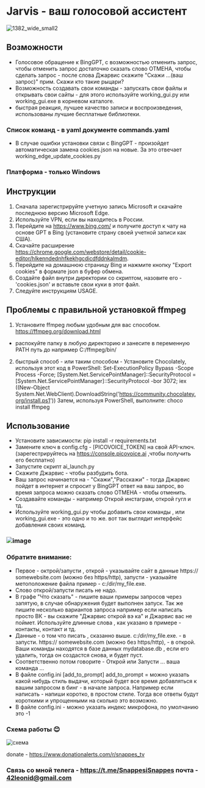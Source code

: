 # Jarvis - ваш голосовой ассистент

![1382_wide_small2](https://user-images.githubusercontent.com/111605401/235349662-31b3ea1e-c4f7-43bc-9959-792e51a27a2d.png)
## Возможности
- Голосовое обращение к BingGPT, с возможностью отменить запрос, чтобы отменить запрос достаточно сказать слово ОТМЕНА, чтобы сделать запрос - после слова Джарвис скажите "Скажи ...(ваш запрос)" прим. Скажи кто такие рыцари? 
- Возможность создавать свои команды - запускать свои файлы и открывать свои сайты - для этого используйте working_gui.py или working_gui.exe в корневом каталоге.
- быстрая реакция, лучшее качество записи и воспроизведения, использованы лучшие бесплатные библиотеки.
### Список команд - в yaml документе commands.yaml 
- В случае ошибки установки связи с BingGPT - произойдет автоматическая замена cookies.json на новые. За это отвечает working_edge_update_cookies.py

### Платформа - только Windows
## Инструкции
1) Сначала зарегистрируйте учетную запись Microsoft и скачайте последнюю версию Microsoft Edge.
2) Используйте VPN, если вы находитесь в России.
3) Перейдите на https://www.bing.com/ и получите доступ к чату на основе GPT в Bing (установите страну своей учетной записи как США).
4) Скачайте расширение https://chrome.google.com/webstore/detail/cookie-editor/hlkenndednhfkekhgcdicdfddnkalmdm.
5) Перейдите на домашнюю страницу Bing и нажмите кнопку "Export cookies" в формате json в буфер обмена.
6) Создайте файл внутри директории со скриптом, назовите его - 'cookies.json' и вставьте свои куки в этот файл.
7) Следуйте инструкциям USAGE.

## Проблемы с правильной установкой ffmpeg
1) Установите ffmpeg любым удобным для вас способом. https://ffmpeg.org/download.html
- распокуйте папку в любую директорию и занесите в переменную PATH путь до например C:/ffmpeg/bin/
2) быстрый способ - или таким способом - Установите Chocolately, используя этот код в PowerShell:
Set-ExecutionPolicy Bypass -Scope Process -Force; [System.Net.ServicePointManager]::SecurityProtocol = [System.Net.ServicePointManager]::SecurityProtocol -bor 3072; iex ((New-Object System.Net.WebClient).DownloadString('https://community.chocolatey.org/install.ps1'))
Затем, используя PowerShell, выполните: choco install ffmpeg
## Использование
- Установите зависимости: pip install -r requirements.txt
- Замените ключ в config.cfg - [PICOVOICE_TOKEN]  на свой API-ключ. (зарегестрируйтесь на https://console.picovoice.ai ,чтобы получить его бесплатно)
- Запустите скрипт ai_launch.py
- Скажите Джарвис -  чтобы разбудить бота.
- Ваш запрос начинается на - "Скажи","Расскажи" - тогда Джарвис пойдет в интернет и спросит у BingGPT ответ на ваш запрос, во время запроса можно сказать слово ОТМЕНА - чтобы отменить.
- Создавайте команды - например Открой инстаграм, открой гугл и тд.
- Используйте working_gui.py чтобы добавить свои команды , или working_gui.exe - это одно и то же.
вот так выглядит интерфейс добавления своих команд.
### ![image](https://user-images.githubusercontent.com/111605401/235350281-a9ed8476-584a-4f2c-aad8-0ec2447635ba.png)

### Обратите внимание: 
- Первое - октрой/запусти , открой - указывайте сайт в данные https:// somewebsite.com (можно без https/http), запусти - указыайте метоположение файла пример - c:/dir/my_file.exe.
- Слово открой/запусти писать не надо.
- В графе "Что сказать" - пишите ваши примеры запросов через запятую, в случае обнаружения будет выполнен запуск. Так же пишите несколько вариантов запроса например если написать просто ВК - вы скажите "Джарвис открой вэ ка" и Джарвис вас не поймет. Используйте длинные слова , как указано в примере - контакты, контакт и тд.
- Данные - о том что писать , сказанно выше. c:/dir/my_file.exe. - в запусти. https:// somewebsite.com (можно без https/http), - в открой.
Ваши команды находятся в базе данных mydatabase.db , если его удалить, тогда он создастся снова, и будет пуст.
- Соответственно потом говорите - Открой или Запусти ... ваша команда ...
- В файле config.ini [add_to_prompt]
add_to_prompt = можно указать какой нибудь стиль выдачи, который будет все время добавляться к вашим запросом в бинг - в начале запроса. Например если написать - напиши коротко, в простом стиле. Тогда все ответы будут короткими и упрощенными на сколько это возможно.
- В файле config.ini - можно указать индекс микрофона, по умолчанию это -1 
### Схема работы 😊 
![схема](https://user-images.githubusercontent.com/111605401/235351434-7f6c7d9a-8289-4e02-b4d2-07ddc94b2af5.png)

donate - https://www.donationalerts.com/r/snappes_tv
### Связь со мной телега - https://t.me/SnappesiSnappes  почта - 42leonid@gmail.com
